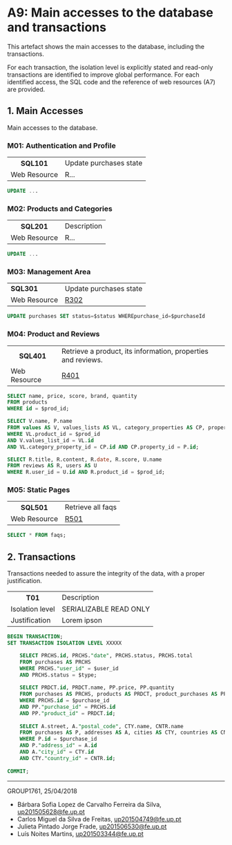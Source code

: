 # A9: Main accesses to the database and transactions

This artefact shows the main accesses to the database, including the transactions.

For each transaction, the isolation level is explicitly stated and read-only transactions are identified to improve global performance. For each identified access, the SQL code and the reference of web resources (A7) are provided.

## 1. Main Accesses
 
Main accesses to the database.
 
### M01: Authentication and Profile

<table>
    <tr>
        <th>SQL101</th>
        <td>Update purchases state</td>
    </tr>
    <tr>
        <td>Web Resource</td>
        <td>R...</td>
    </tr>
</table>

```sql
UPDATE ...
```

### M02: Products and Categories

<table>
    <tr>
        <th>SQL201</th>
        <td>Description</td>
    </tr>
    <tr>
        <td>Web Resource</td>
        <td>R...</td>
    </tr>
</table>

```sql
UPDATE ...
```
### M03: Management Area

<table>
    <tr>
        <td><strong>SQL301</strong></td>
        <td> Update purchases state
        </td>
    </tr>
    <tr>
        <td>Web Resource</td>
        <td><a href="https://github.com/literallysofia/lbaw1761/blob/documentation/artifacts/a7/a7.md#r302---update-purchases-state-action">R302</a>
        </td>
    </tr>
</table>

```sql
UPDATE purchases SET status=$status WHEREpurchase_id=$purchaseId
```

### M04: Product and Reviews

<table>
    <tr>
        <th>SQL401</th>
        <td>Retrieve a product, its information, properties and reviews.</td>
    </tr>
    <tr>
        <td>Web Resource</td>
        <td><a href="https://github.com/literallysofia/lbaw1761/blob/documentation/artifacts/a7/a7.md#r401-product-page">R401</a></td>
    </tr>
</table>

```sql
SELECT name, price, score, brand, quantity
FROM products
WHERE id = $prod_id;

SELECT V.name, P.name
FROM values AS V, values_lists AS VL, category_properties AS CP, properties AS P
WHERE VL.product_id = $prod_id
AND V.values_list_id = VL.id
AND VL.category_property_id = CP.id AND CP.property_id = P.id;

SELECT R.title, R.content, R.date, R.score, U.name
FROM reviews AS R, users AS U
WHERE R.user_id = U.id AND R.product_id = $prod_id;
```

### M05: Static Pages

<table>
    <tr>
        <th>SQL501</th>
        <td>Retrieve all faqs</td>
    </tr>
    <tr>
        <td>Web Resource</td>
        <td><a href="https://github.com/literallysofia/lbaw1761/blob/documentation/artifacts/a7/a7.md#r501-faq-page">R501</a></td>
    </tr>
</table>

```sql
SELECT * FROM faqs;
```

## 2. Transactions
 
Transactions needed to assure the integrity of the data, with a proper justification.
 
<table>
    <tr>
        <th>T01</th>
        <td>Description</td>
    </tr>
    <tr>
        <td>Isolation level</td>
        <td>SERIALIZABLE READ ONLY</td>
    </tr>
    <tr>
        <td>Justification</td>
        <td>Lorem ipson</td>
    </tr>
</table>

```sql
BEGIN TRANSACTION;
SET TRANSACTION ISOLATION LEVEL XXXXX

    SELECT PRCHS.id, PRCHS."date", PRCHS.status, PRCHS.total
    FROM purchases AS PRCHS
    WHERE PRCHS."user_id" = $user_id
    AND PRCHS.status = $type;
    
    SELECT PRDCT.id, PRDCT.name, PP.price, PP.quantity
    FROM purchases AS PRCHS, products AS PRDCT, product_purchases AS PP
    WHERE PRCHS.id = $purchase_id
    AND PP."purchase_id" = PRCHS.id
    AND PP."product_id" = PRDCT.id;
    
    SELECT A.street, A."postal_code", CTY.name, CNTR.name
    FROM purchases AS P, addresses AS A, cities AS CTY, countries AS CNTR
    WHERE P.id = $purchase_id
    AND P."address_id" = A.id
    AND A."city_id" = CTY.id
    AND CTY."country_id" = CNTR.id;
    
COMMIT;
```

 
***
 
GROUP1761, 25/04/2018
 
* Bárbara Sofia Lopez de Carvalho Ferreira da Silva, up201505628@fe.up.pt
* Carlos Miguel da Silva de Freitas, up201504749@fe.up.pt
* Julieta Pintado Jorge Frade, up201506530@fe.up.pt
* Luís Noites Martins, up201503344@fe.up.pt
